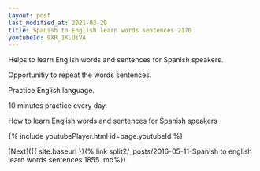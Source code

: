 ```yaml
---
layout: post
last_modified_at: 2021-03-29
title: Spanish to English learn words sentences 2170 
youtubeId: 9XR_1KLUiVA
---
```

 
 
Helps to learn English words and sentences for Spanish speakers.

Opportunitiy to repeat the words sentences. 

Practice English language. 
 
10 minutes practice every day. 
 
How to learn English words and sentences for Spanish speakers 
 
{% include youtubePlayer.html id=page.youtubeId %}
 
 
[Next]({{ site.baseurl }}{% link  split2/_posts/2016-05-11-Spanish to english learn words sentences 1855 .md%})
 
